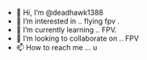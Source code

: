 - 👋 Hi, I’m @deadhawk1388
- 👀 I’m interested in .. flying fpv .
- 🌱 I’m currently learning .. FPV.
- 💞️ I’m looking to collaborate on .. FPV
- 📫 How to reach me ... u

<!---
deadhawk1388/deadhawk1388 is a ✨ special ✨ repository because its `README.md` (this file) appears on your GitHub profile.
You can click the Preview link to take a look at your changes.
--->
